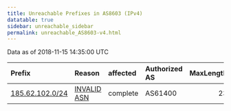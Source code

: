 ```yaml
---
title: Unreachable Prefixes in AS8603 (IPv4)
datatable: true
sidebar: unreachable_sidebar
permalink: unreachable_AS8603-v4.html
---
```


Data as of 2018-11-15 14:35:00 UTC


<div class="datatable-begin"></div>

| Prefix                                                   | Reason                                                                                                | affected   | Authorized AS   |   MaxLength | Anchor                                         |   unreachable /24s |
|:---------------------------------------------------------|:------------------------------------------------------------------------------------------------------|:-----------|:----------------|------------:|:-----------------------------------------------|-------------------:|
| [185.62.102.0/24](https://stat.ripe.net/185.62.102.0/24) | [INVALID ASN](https://rpki-validator.ripe.net/announcement-preview?asn=AS8603&prefix=185.62.102.0/24) | complete   | AS61400         |          23 | [RIPE](unreachable_RIPE_NCC_RPKI_Root-v4.html) |                  1 |

<div class="datatable-end"></div>